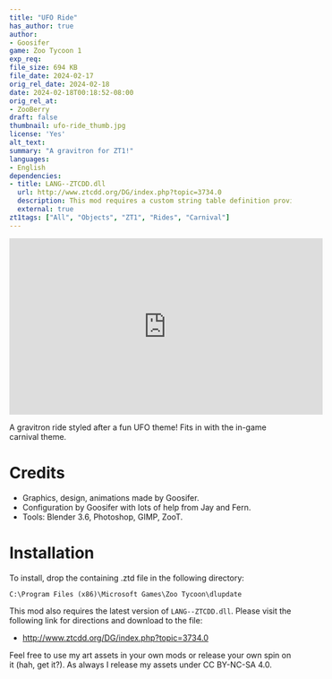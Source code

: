 ```yaml
---
title: "UFO Ride"
has_author: true
author: 
- Goosifer
game: Zoo Tycoon 1
exp_req: 
file_size: 694 KB
file_date: 2024-02-17
orig_rel_date: 2024-02-18
date: 2024-02-18T00:18:52-08:00
orig_rel_at: 
- ZooBerry
draft: false
thumbnail: ufo-ride_thumb.jpg
license: 'Yes'
alt_text: 
summary: "A gravitron for ZT1!"
languages:
- English
dependencies:
- title: LANG--ZTCDD.dll
  url: http://www.ztcdd.org/DG/index.php?topic=3734.0
  description: This mod requires a custom string table definition provided by this file. If not installed, the mod will not function correctly.
  external: true
zt1tags: ["All", "Objects", "ZT1", "Rides", "Carnival"]
---
```


<iframe width="560" height="315" src="https://www.youtube.com/embed/zYzZtw0-LVM?si=4q83XEyXEXVzrxQs" title="YouTube video player" frameborder="0" allow="accelerometer; autoplay; clipboard-write; encrypted-media; gyroscope; picture-in-picture; web-share" referrerpolicy="strict-origin-when-cross-origin" allowfullscreen></iframe>

A gravitron ride styled after a fun UFO theme! Fits in with the in-game carnival theme.

# Credits

- Graphics, design, animations made by Goosifer.
- Configuration by Goosifer with lots of help from Jay and Fern.
- Tools: Blender 3.6, Photoshop, GIMP, ZooT.

# Installation
 
To install, drop the containing .ztd file in the following directory:

`C:\Program Files (x86)\Microsoft Games\Zoo Tycoon\dlupdate`

This mod also requires the latest version of `LANG--ZTCDD.dll`. Please visit the following link for directions and download to the file:
- http://www.ztcdd.org/DG/index.php?topic=3734.0

Feel free to use my art assets in your own mods or release your own spin on it (hah, get it?). As always I release my assets under CC BY-NC-SA 4.0. 